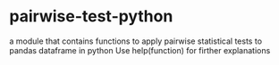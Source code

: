 # pairwise-test-python

a module that contains functions to apply pairwise statistical tests to pandas dataframe in python
Use help(function) for firther explanations
